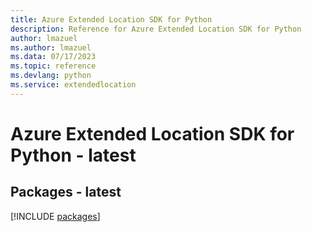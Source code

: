 ```yaml
---
title: Azure Extended Location SDK for Python
description: Reference for Azure Extended Location SDK for Python
author: lmazuel
ms.author: lmazuel
ms.data: 07/17/2023
ms.topic: reference
ms.devlang: python
ms.service: extendedlocation
---
```

# Azure Extended Location SDK for Python - latest
## Packages - latest
[!INCLUDE [packages](extended-location-index.md)]